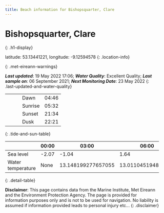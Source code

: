 ```yaml
---
title: Beach information for Bishopsquarter, Clare
---
```

# Bishopsquarter, Clare 
{: .h1-display}

latitude: 53.13441221, longitude: -9.12594578
{: .location-info}


{: .met-eireann-warnings}

___Last updated___: 19 May 2022 17:06; ___Water Quality___: Excellent Quality;
___Last sample on___: 06 September 2021; ___Next Monitoring Date___: 23 May 2022
{: .last-updated-and-water-quality}

|   |   |   |   |   |
|---|---|---|---|---|
|   |   |   | Dawn  | 04:46 |
|   |   |   | Sunrise  | 05:32 |
|   |   |   | Sunset  | 21:34 |
|   |   |   | Dusk  | 22:21 |
{: .tide-and-sun-table}

<div></div>

| | 00:00 | 03:00 | 06:00 | 09:00 | 12:00 | 15:00 | 18:00 | 21:00 |
|---|---|---|---|---|---|---|---|---|
| Sea level | -2.07 | -1.04 | 1.64 | 1| -1.66 | -1.07 | 1.61 | 1.38 |
| Water temperature | None | 13.148199277657055 | 13.011045194868197 | 13.070770497008724 | 13.285603894505696 | 13.376847912711574 | 13.447515399769312 | 13.388428725649014 |
{: .detail-table}

__Disclaimer__: This page contains data from the Marine Institute,
Met Eireann and the Environment Protection Agency. The page is provided for
information purposes only and is not to be used for navigation. No liability
is assumed if information provided leads to personal injury etc...
{: .disclaimer}
